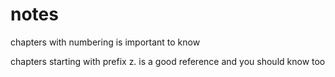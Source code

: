 # notes
chapters with numbering is important to know

chapters starting with prefix z. is a good reference and you should know too
